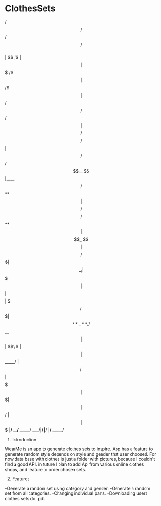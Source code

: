 # ClothesSets

/$$ /$$ /$$ /$$  
| $$ /$ | $$ | $$$    /$$$  
| $$ /$$$| $$  /$$$$$$ /$$$$$$ /$$$$$$ | $$$$ /$$$$ /$$$$$$
| $$/$$ $$ $$ /$$__  $$ |____  $$ /$$** $$| $$ $$/$$ $$ /$$** $$
| $$$$_  $$$$| $$$$$$$$ /$$$$$$$| $$  \__/| $$  $$$| $$| $$$$$$$$
| $$$/ \  $$$| $$**\_**/ /$$__  $$| $$      | $$\  $ | $$| $$_____/
| $$/   \  $$|  $$$$$$$| $$$$$$$| $$      | $$ \/  | $$|  $$$$$$$
|**/ \_\_/ \_\_\_\_\_**/ \_**\_\_**/|**/ |**/ |**/ \_\_\_\_\_**/

1. Introduction

WearMe is an app to generate clothes sets to inspire. App has a feature to generate random style depends on style and gender that user choosed. For now data base with clothes is just a folder with pictures, because i couldn't find a good API. in future I plan to add Api from various online clothes shops, and feature to order chosen sets.

2. Features

-Generate a random set using category and gender.
-Generate a random set from all categories.
-Changing individual parts.
-Downloading users clothes sets do .pdf.
